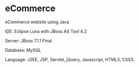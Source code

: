 # eCommerce
eCommerce website using Java

IDE: Eclipse Luna with JBoss AS Tool 4.2

Server: JBoss 7.1.1 Final

Database: MySQL

Language: J2EE, JSP, Servlet, jQuery, Javascript, HTML5, CSS3.